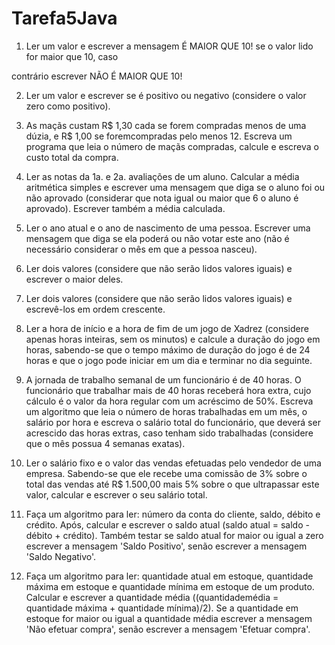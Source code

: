 # Tarefa5Java

1) Ler um valor e escrever a mensagem É MAIOR QUE 10! se o valor lido for maior que 10, caso

contrário escrever NÃO É MAIOR QUE 10!

2) Ler um valor e escrever se é positivo ou negativo (considere o valor zero como positivo).

3) As maçãs custam R$ 1,30 cada se forem compradas menos de uma dúzia, e R$ 1,00 se foremcompradas pelo menos 12. Escreva um programa que leia o número de maçãs compradas, calcule e escreva o custo total da compra.

4) Ler as notas da 1a. e 2a. avaliações de um aluno. Calcular a média aritmética simples e escrever uma mensagem que diga se o aluno foi ou não aprovado (considerar que nota igual ou maior que 6 o aluno é aprovado). Escrever também a média calculada.

5) Ler o ano atual e o ano de nascimento de uma pessoa. Escrever uma mensagem que diga se ela poderá ou não votar este ano (não é necessário considerar o mês em que a pessoa nasceu).

6) Ler dois valores (considere que não serão lidos valores iguais) e escrever o maior deles.

7) Ler dois valores (considere que não serão lidos valores iguais) e escrevê-los em ordem crescente.

8) Ler a hora de início e a hora de fim de um jogo de Xadrez (considere apenas horas inteiras, sem os minutos) e calcule a duração do jogo em horas, sabendo-se que o tempo máximo de duração do jogo é de 24 horas e que o jogo pode iniciar em um dia e terminar no dia seguinte.

9) A jornada de trabalho semanal de um funcionário é de 40 horas. O funcionário que trabalhar mais de 40 horas receberá hora extra, cujo cálculo é o valor da hora regular com um acréscimo de 50%. Escreva um algoritmo que leia o número de horas trabalhadas em um mês, o salário por hora e escreva o salário total do funcionário, que deverá ser acrescido das horas extras, caso tenham sido trabalhadas (considere que o mês possua 4 semanas exatas).

10) Ler o salário fixo e o valor das vendas efetuadas pelo vendedor de uma empresa. Sabendo-se que ele recebe uma comissão de 3% sobre o total das vendas até R$ 1.500,00 mais 5% sobre o que ultrapassar este valor, calcular e escrever o seu salário total.

11) Faça um algoritmo para ler: número da conta do cliente, saldo, débito e crédito. Após, calcular e escrever o saldo atual (saldo atual = saldo - débito + crédito). Também testar se saldo atual for maior ou igual a zero escrever a mensagem 'Saldo Positivo', senão escrever a mensagem 'Saldo Negativo'.

12) Faça um algoritmo para ler: quantidade atual em estoque, quantidade máxima em estoque e quantidade mínima em estoque de um produto. Calcular e escrever a quantidade média ((quantidademédia = quantidade máxima + quantidade mínima)/2). Se a quantidade em estoque for maior ou igual a quantidade média escrever a mensagem 'Não efetuar compra', senão escrever a mensagem 'Efetuar compra'.
